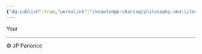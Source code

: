 ```yaml
---
{"dg-publish":true,"permalink":"/knowledge-sharing/philosophy-and-literature/how-not-to-argue/"}
---
```


Your 




---
©️ JP Panonce